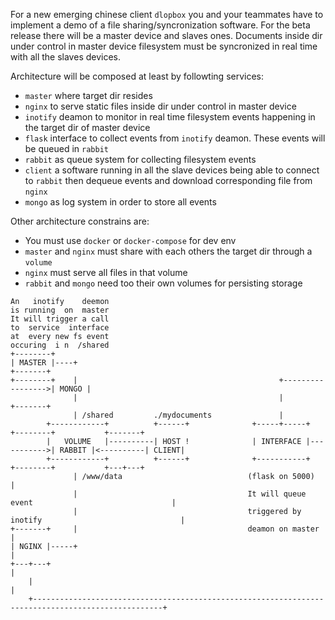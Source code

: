 For a new emerging chinese client `dlopbox` you and your teammates have to implement a demo of a file sharing/syncronization software.
For the beta release there will be a master device and slaves ones. Documents inside dir under control in master device filesystem
must be syncronized in real time with all the slaves devices.

Architecture will be composed at least by followting services:

* `master` where target dir resides
* `nginx` to serve static files inside dir under control in master device
* `inotify` deamon to monitor in real time filesystem events happening in the target dir of master device
* `flask` interface to collect events from `inotify` deamon. These events will be queued in `rabbit`
* `rabbit` as queue system for collecting filesystem events
* `client` a software running in all the slave devices being able to connect to `rabbit` then dequeue events and download corresponding file from `nginx`
* `mongo` as log system in order to store all events

Other architecture constrains are:

* You must use `docker` or `docker-compose` for dev env
* `master` and `nginx` must share with each others the target dir through a `volume`
* `nginx` must serve all files in that volume
* `rabbit` and `mongo` need too their own volumes for persisting storage

```
An   inotify    deemon
is running  on  master
It will trigger a call
to  service  interface 
at  every new fs event
occuring  i n  /shared 
+--------+
| MASTER |----+                                                                +-------+
+--------+    |                                             +----------------->| MONGO |
              |                                             |                  +-------+
              | /shared         ./mydocuments               |
        +------------+          +------+              +-----+-----+            +--------+           +-------+
        |   VOLUME   |----------| HOST !              | INTERFACE |----------->| RABBIT |<----------| CLIENT|
        +------------+          +------+              +-----------+            +--------+           +---+---+
              | /www/data                            (flask on 5000)                                    |
              |                                      It will queue  event                               |
              |                                      triggered by inotify                               |
+-------+     |                                      deamon on master                                   |
| NGINX |-----+                                                                                         |
+---+---+                                                                                               |
    |                                                                                                   |
    +---------------------------------------------------------------------------------------------------+
```


